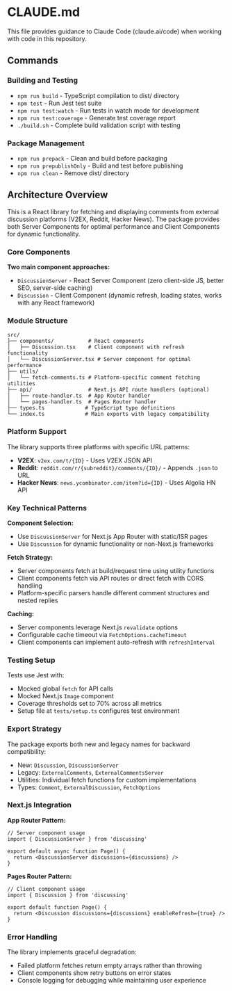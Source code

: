 # CLAUDE.md

This file provides guidance to Claude Code (claude.ai/code) when working with code in this repository.

## Commands

### Building and Testing
- `npm run build` - TypeScript compilation to dist/ directory
- `npm test` - Run Jest test suite
- `npm run test:watch` - Run tests in watch mode for development
- `npm run test:coverage` - Generate test coverage report
- `./build.sh` - Complete build validation script with testing

### Package Management
- `npm run prepack` - Clean and build before packaging
- `npm run prepublishOnly` - Build and test before publishing
- `npm run clean` - Remove dist/ directory

## Architecture Overview

This is a React library for fetching and displaying comments from external discussion platforms (V2EX, Reddit, Hacker News). The package provides both Server Components for optimal performance and Client Components for dynamic functionality.

### Core Components

**Two main component approaches:**
- `DiscussionServer` - React Server Component (zero client-side JS, better SEO, server-side caching)
- `Discussion` - Client Component (dynamic refresh, loading states, works with any React framework)

### Module Structure

```
src/
├── components/           # React components
│   ├── Discussion.tsx    # Client component with refresh functionality
│   └── DiscussionServer.tsx # Server component for optimal performance
├── utils/
│   └── fetch-comments.ts # Platform-specific comment fetching utilities
├── api/                  # Next.js API route handlers (optional)
│   ├── route-handler.ts  # App Router handler
│   └── pages-handler.ts  # Pages Router handler
├── types.ts             # TypeScript type definitions
└── index.ts             # Main exports with legacy compatibility
```

### Platform Support

The library supports three platforms with specific URL patterns:
- **V2EX**: `v2ex.com/t/{ID}` - Uses V2EX JSON API
- **Reddit**: `reddit.com/r/{subreddit}/comments/{ID}/` - Appends `.json` to URL
- **Hacker News**: `news.ycombinator.com/item?id={ID}` - Uses Algolia HN API

### Key Technical Patterns

**Component Selection:**
- Use `DiscussionServer` for Next.js App Router with static/ISR pages
- Use `Discussion` for dynamic functionality or non-Next.js frameworks

**Fetch Strategy:**
- Server components fetch at build/request time using utility functions
- Client components fetch via API routes or direct fetch with CORS handling
- Platform-specific parsers handle different comment structures and nested replies

**Caching:**
- Server components leverage Next.js `revalidate` options
- Configurable cache timeout via `FetchOptions.cacheTimeout`
- Client components can implement auto-refresh with `refreshInterval`

### Testing Setup

Tests use Jest with:
- Mocked global `fetch` for API calls
- Mocked Next.js `Image` component
- Coverage thresholds set to 70% across all metrics
- Setup file at `tests/setup.ts` configures test environment

### Export Strategy

The package exports both new and legacy names for backward compatibility:
- New: `Discussion`, `DiscussionServer`
- Legacy: `ExternalComments`, `ExternalCommentsServer`
- Utilities: Individual fetch functions for custom implementations
- Types: `Comment`, `ExternalDiscussion`, `FetchOptions`

### Next.js Integration

**App Router Pattern:**
```tsx
// Server component usage
import { DiscussionServer } from 'discussing'

export default async function Page() {
  return <DiscussionServer discussions={discussions} />
}
```

**Pages Router Pattern:**
```tsx
// Client component usage
import { Discussion } from 'discussing'

export default function Page() {
  return <Discussion discussions={discussions} enableRefresh={true} />
}
```

### Error Handling

The library implements graceful degradation:
- Failed platform fetches return empty arrays rather than throwing
- Client components show retry buttons on error states
- Console logging for debugging while maintaining user experience